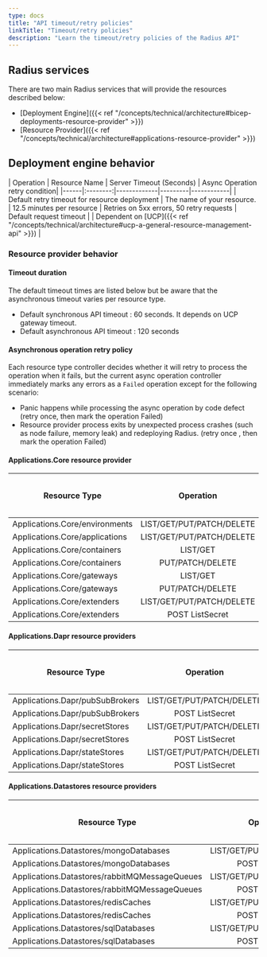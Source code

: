 ```yaml
---
type: docs
title: "API timeout/retry policies"
linkTitle: "Timeout/retry policies"
description: "Learn the timeout/retry policies of the Radius API"
---
```


## Radius services

There are two main Radius services that will provide the resources described below:

- [Deployment Engine]({{< ref "/concepts/technical/architecture#bicep-deployments-resource-provider" >}})
- [Resource Provider]({{< ref "/concepts/technical/architecture#applications-resource-provider" >}})

## Deployment engine behavior

| Operation | Resource Name | Server Timeout (Seconds) | Async Operation retry condition|
|------|:--------:|-------------|---------|------------|
| Default retry timeout for resource deployment | The name of your resource. | 12.5 minutes per resource | Retries on 5xx errors, 50 retry requests
| Default request timeout | | Dependent on [UCP]({{< ref "/concepts/technical/architecture#ucp-a-general-resource-management-api" >}}) |

### Resource provider behavior

#### Timeout duration

The default timeout times are listed below but be aware that the asynchronous timeout varies per resource type.

- Default synchronous API timeout : 60 seconds. It depends on UCP gateway timeout.
- Default asynchronous API timeout : 120 seconds

#### Asynchronous operation retry policy

Each resource type controller decides whether it will retry to process the operation when it fails, but the current async operation controller immediately marks any errors as a `Failed` operation except for the following scenario:

- Panic happens while processing the async operation by code defect (retry once, then mark the operation Failed)
- Resource provider process exits by unexpected process crashes (such as node failure, memory leak) and redeploying Radius. (retry once , then mark the operation Failed)

#### Applications.Core resource provider

| Resource Type  | Operation | API Type | Server Timeout (Seconds) | Async Operation retry condition|
|------|:--------:|-------------|---------|------------|
| Applications.Core/environments | LIST/GET/PUT/PATCH/DELETE | Synchronous | default | |
| Applications.Core/applications | LIST/GET/PUT/PATCH/DELETE | Synchronous | default | |
| Applications.Core/containers | LIST/GET | Synchronous | default | |
| Applications.Core/containers | PUT/PATCH/DELETE | Asynchronous | 300 | default |
| Applications.Core/gateways | LIST/GET | Synchronous | default | |
| Applications.Core/gateways | PUT/PATCH/DELETE | Asynchronous | default | default |
| Applications.Core/extenders | LIST/GET/PUT/PATCH/DELETE | Synchronous | default | |
| Applications.Core/extenders | POST ListSecret | Synchronous | default | |

#### Applications.Dapr resource providers

| Resource Type  | Operation | API Type | Server Timeout (Seconds) | Async Operation retry condition|
|------|:--------:|-------------|---------|------------|
| Applications.Dapr/pubSubBrokers | LIST/GET/PUT/PATCH/DELETE | Synchronous | default | |
| Applications.Dapr/pubSubBrokers | POST ListSecret | Synchronous | default | |
| Applications.Dapr/secretStores | LIST/GET/PUT/PATCH/DELETE | Synchronous | default | |
| Applications.Dapr/secretStores | POST ListSecret | Synchronous | default | |
| Applications.Dapr/stateStores | LIST/GET/PUT/PATCH/DELETE | Synchronous | default | |
| Applications.Dapr/stateStores | POST ListSecret | Synchronous | default | |

#### Applications.Datastores resource providers

| Resource Type  | Operation | API Type | Server Timeout (Seconds) | Async Operation retry condition|
|------|:--------:|-------------|---------|------------|
| Applications.Datastores/mongoDatabases | LIST/GET/PUT/PATCH/DELETE | Synchronous | default | |
| Applications.Datastores/mongoDatabases | POST ListSecret | Synchronous | default | |
| Applications.Datastores/rabbitMQMessageQueues | LIST/GET/PUT/PATCH/DELETE | Synchronous | default | |
| Applications.Datastores/rabbitMQMessageQueues | POST ListSecret | Synchronous | default | |
| Applications.Datastores/redisCaches | LIST/GET/PUT/PATCH/DELETE | Synchronous | default | |
| Applications.Datastores/redisCaches | POST ListSecret | Synchronous | default | |
| Applications.Datastores/sqlDatabases | LIST/GET/PUT/PATCH/DELETE | Synchronous | default | |
| Applications.Datastores/sqlDatabases | POST ListSecret | Synchronous | default | |

